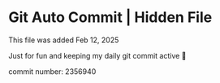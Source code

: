 # Git Auto Commit | Hidden File

This file was added Feb 12, 2025

Just for fun and keeping my daily git commit active 🤪

commit number: 2356940
